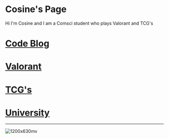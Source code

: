 # Cosine's Page

Hi I'm Cosine and I am a Comsci student who plays Valorant and TCG's

# [Code Blog](https://sineontan.github.io/CodeBlog)

# [Valorant](https://sineontan.github.io/Valorant)

# [TCG's](https://sineontan.github.io/TCG)

# [University](https://sineontan.github.io/University)

---

![1200x630mv](https://github.com/user-attachments/assets/18aa02cc-653f-4ba9-97a9-6cdeab78a3fc)


